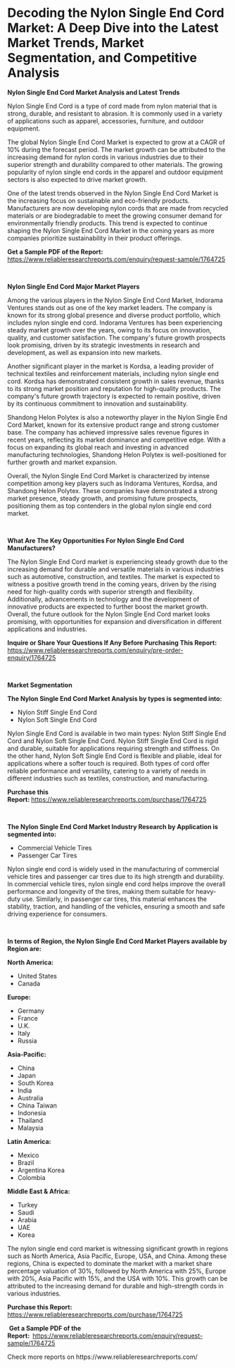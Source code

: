 <p><h1>Decoding the Nylon Single End Cord Market: A Deep Dive into the Latest Market Trends, Market Segmentation, and Competitive Analysis</h1></p><p><strong>Nylon Single End Cord Market Analysis and Latest Trends</strong></p>
<p><p>Nylon Single End Cord is a type of cord made from nylon material that is strong, durable, and resistant to abrasion. It is commonly used in a variety of applications such as apparel, accessories, furniture, and outdoor equipment.</p><p>The global Nylon Single End Cord Market is expected to grow at a CAGR of 10% during the forecast period. The market growth can be attributed to the increasing demand for nylon cords in various industries due to their superior strength and durability compared to other materials. The growing popularity of nylon single end cords in the apparel and outdoor equipment sectors is also expected to drive market growth.</p><p>One of the latest trends observed in the Nylon Single End Cord Market is the increasing focus on sustainable and eco-friendly products. Manufacturers are now developing nylon cords that are made from recycled materials or are biodegradable to meet the growing consumer demand for environmentally friendly products. This trend is expected to continue shaping the Nylon Single End Cord Market in the coming years as more companies prioritize sustainability in their product offerings.</p></p>
<p><strong>Get a Sample PDF of the Report:&nbsp;</strong> <a href="https://www.reliableresearchreports.com/enquiry/request-sample/1764725">https://www.reliableresearchreports.com/enquiry/request-sample/1764725</a></p>
<p>&nbsp;</p>
<p><strong>Nylon Single End Cord Major Market Players</strong></p>
<p><p>Among the various players in the Nylon Single End Cord Market, Indorama Ventures stands out as one of the key market leaders. The company is known for its strong global presence and diverse product portfolio, which includes nylon single end cord. Indorama Ventures has been experiencing steady market growth over the years, owing to its focus on innovation, quality, and customer satisfaction. The company's future growth prospects look promising, driven by its strategic investments in research and development, as well as expansion into new markets.</p><p>Another significant player in the market is Kordsa, a leading provider of technical textiles and reinforcement materials, including nylon single end cord. Kordsa has demonstrated consistent growth in sales revenue, thanks to its strong market position and reputation for high-quality products. The company's future growth trajectory is expected to remain positive, driven by its continuous commitment to innovation and sustainability.</p><p>Shandong Helon Polytex is also a noteworthy player in the Nylon Single End Cord Market, known for its extensive product range and strong customer base. The company has achieved impressive sales revenue figures in recent years, reflecting its market dominance and competitive edge. With a focus on expanding its global reach and investing in advanced manufacturing technologies, Shandong Helon Polytex is well-positioned for further growth and market expansion.</p><p>Overall, the Nylon Single End Cord Market is characterized by intense competition among key players such as Indorama Ventures, Kordsa, and Shandong Helon Polytex. These companies have demonstrated a strong market presence, steady growth, and promising future prospects, positioning them as top contenders in the global nylon single end cord market.</p></p>
<p>&nbsp;</p>
<p><strong>What Are The Key Opportunities For Nylon Single End Cord Manufacturers?</strong></p>
<p><p>The Nylon Single End Cord market is experiencing steady growth due to the increasing demand for durable and versatile materials in various industries such as automotive, construction, and textiles. The market is expected to witness a positive growth trend in the coming years, driven by the rising need for high-quality cords with superior strength and flexibility. Additionally, advancements in technology and the development of innovative products are expected to further boost the market growth. Overall, the future outlook for the Nylon Single End Cord market looks promising, with opportunities for expansion and diversification in different applications and industries.</p></p>
<p><strong>Inquire or Share Your Questions If Any Before Purchasing This Report:</strong> <a href="https://www.reliableresearchreports.com/enquiry/pre-order-enquiry/1764725">https://www.reliableresearchreports.com/enquiry/pre-order-enquiry/1764725</a></p>
<p>&nbsp;</p>
<p><strong>Market Segmentation</strong></p>
<p><strong>The Nylon Single End Cord Market Analysis by types is segmented into:</strong></p>
<p><ul><li>Nylon Stiff Single End Cord</li><li>Nylon Soft Single End Cord</li></ul></p>
<p><p>Nylon Single End Cord is available in two main types: Nylon Stiff Single End Cord and Nylon Soft Single End Cord. Nylon Stiff Single End Cord is rigid and durable, suitable for applications requiring strength and stiffness. On the other hand, Nylon Soft Single End Cord is flexible and pliable, ideal for applications where a softer touch is required. Both types of cord offer reliable performance and versatility, catering to a variety of needs in different industries such as textiles, construction, and manufacturing.</p></p>
<p><strong>Purchase this Report:&nbsp;</strong><a href="https://www.reliableresearchreports.com/purchase/1764725">https://www.reliableresearchreports.com/purchase/1764725</a></p>
<p>&nbsp;</p>
<p><strong>The Nylon Single End Cord Market Industry Research by Application is segmented into:</strong></p>
<p><ul><li>Commercial Vehicle Tires</li><li>Passenger Car Tires</li></ul></p>
<p><p>Nylon single end cord is widely used in the manufacturing of commercial vehicle tires and passenger car tires due to its high strength and durability. In commercial vehicle tires, nylon single end cord helps improve the overall performance and longevity of the tires, making them suitable for heavy-duty use. Similarly, in passenger car tires, this material enhances the stability, traction, and handling of the vehicles, ensuring a smooth and safe driving experience for consumers.</p></p>
<p>&nbsp;</p>
<p><strong>In terms of Region, the Nylon Single End Cord Market Players available by Region are:</strong></p>
<p>
    <p> <strong> North America: </strong>
        <ul>
            <li>United States</li>
            <li>Canada</li>
        </ul>
        </p> 
    <p> <strong> Europe: </strong>
        <ul>
            <li>Germany</li>
            <li>France</li>
            <li>U.K.</li>
            <li>Italy</li>
            <li>Russia</li>
        </ul>
        </p> 
    <p> <strong> Asia-Pacific: </strong>
        <ul>
            <li>China</li>
            <li>Japan</li>
            <li>South Korea</li>
            <li>India</li>
            <li>Australia</li>
            <li>China Taiwan</li>
            <li>Indonesia</li>
            <li>Thailand</li>
            <li>Malaysia</li>
        </ul>
        </p> 
    <p> <strong> Latin America: </strong>
        <ul>
            <li>Mexico</li>
            <li>Brazil</li>
            <li>Argentina Korea</li>
            <li>Colombia</li>
        </ul>
        </p> 
    <p> <strong> Middle East & Africa: </strong>
        <ul>
            <li>Turkey</li>
            <li>Saudi</li>
            <li>Arabia</li>
            <li>UAE</li>
            <li>Korea</li>
        </ul>
    </p>
    </p>
<p><p>The nylon single end cord market is witnessing significant growth in regions such as North America, Asia Pacific, Europe, USA, and China. Among these regions, China is expected to dominate the market with a market share percentage valuation of 30%, followed by North America with 25%, Europe with 20%, Asia Pacific with 15%, and the USA with 10%. This growth can be attributed to the increasing demand for durable and high-strength cords in various industries.</p></p>
<p><strong>Purchase this Report: </strong><a href="https://www.reliableresearchreports.com/purchase/1764725">https://www.reliableresearchreports.com/purchase/1764725</a></p>
<p>&nbsp;<strong>Get a Sample PDF of the Report:&nbsp;&nbsp;</strong><a href="https://www.reliableresearchreports.com/enquiry/request-sample/1764725">https://www.reliableresearchreports.com/enquiry/request-sample/1764725</a></p>
<p><strong></strong></p>
<p>Check more reports on https://www.reliableresearchreports.com/</p>
